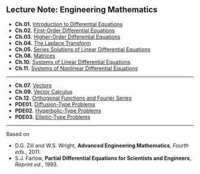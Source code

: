 ## Lecture Note: Engineering Mathematics 

* **Ch.01.** [Introduction to Differential Equations](https://colab.research.google.com/github/SeoulTechPSE/EngMath/blob/master/ch01.ipynb)
* **Ch.02.** [First-Order Differential Equations](https://colab.research.google.com/github/SeoulTechPSE/EngMath/blob/master/ch02.ipynb)
* **Ch.03.** [Higher-Order Differential Equations](https://colab.research.google.com/github/SeoulTechPSE/EngMath/blob/master/ch03.ipynb)
* **Ch.04.** [The Laplace Transform](https://colab.research.google.com/github/SeoulTechPSE/EngMath/blob/master/ch04.ipynb)
* **Ch.05.** [Series Solutions of Linear Differential Equations](https://colab.research.google.com/github/SeoulTechPSE/EngMath/blob/master/ch05.ipynb)
* **Ch.08.** [Matrices](https://colab.research.google.com/github/SeoulTechPSE/EngMath/blob/master/ch08.ipynb)
* **Ch.10.** [Systems of Linear Differential Equations](https://colab.research.google.com/github/SeoulTechPSE/EngMath/blob/master/ch10.ipynb)
* **Ch.11.** [Systems of Nonlinear Differential Equations](https://colab.research.google.com/github/SeoulTechPSE/EngMath/blob/master/ch11.ipynb)
---
* **Ch.07.** [Vectors](https://colab.research.google.com/github/SeoulTechPSE/EngMath/blob/master/ch07.ipynb)
* **Ch.09.** [Vector Calculus](https://colab.research.google.com/github/SeoulTechPSE/EngMath/blob/master/ch09.ipynb)
* **Ch.12.** [Orthogonal Functions and Fourier Series](https://colab.research.google.com/github/SeoulTechPSE/EngMath/blob/master/ch12.ipynb)
* **PDE01.** [Diffusion-Type Problems](https://colab.research.google.com/github/SeoulTechPSE/EngMath/blob/master/PDE01.ipynb)
* **PDE02.** [Hyperbolic-Type Problems](https://colab.research.google.com/github/SeoulTechPSE/EngMath/blob/master/PDE02.ipynb)
* **PDE03.** [Elliptic-Type Problems](https://colab.research.google.com/github/SeoulTechPSE/EngMath/blob/master/PDE03.ipynb)
---
Based on 
* D.G. Zill and W.S. Wright, **Advanced Engineering Mathematics**, *Fourth eds.*, 2011.
* S.J. Farlow, **Partial Differential Equations for Scientists and Engineers**, *Reprint ed.*, 1993.
